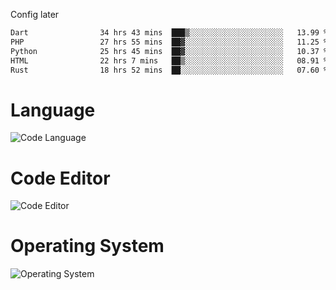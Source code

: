 <!-- ## Hi there 👋 -->
Config later

<!--
**rickrck/rickrck** is a ✨ _special_ ✨ repository because its `README.md` (this file) appears on your GitHub profile.

Here are some ideas to get you started:

- 🔭 I’m currently working on ...
- 🌱 I’m currently learning ...
- 👯 I’m looking to collaborate on ...
- 🤔 I’m looking for help with ...
- 💬 Ask me about ...
- 📫 How to reach me: ...
- 😄 Pronouns: ...
- ⚡ Fun fact: ...
-->

<!--START_SECTION:waka-->

```txt
Dart                34 hrs 43 mins  ███▒░░░░░░░░░░░░░░░░░░░░░   13.99 %
PHP                 27 hrs 55 mins  ██▓░░░░░░░░░░░░░░░░░░░░░░   11.25 %
Python              25 hrs 45 mins  ██▓░░░░░░░░░░░░░░░░░░░░░░   10.37 %
HTML                22 hrs 7 mins   ██▒░░░░░░░░░░░░░░░░░░░░░░   08.91 %
Rust                18 hrs 52 mins  ██░░░░░░░░░░░░░░░░░░░░░░░   07.60 %
```

<!--END_SECTION:waka-->

# Language
![Code Language](https://wakatime.com/share/@Rie/857855bd-8826-4360-bd0b-30668e651616.svg)

# Code Editor
![Code Editor](https://wakatime.com/share/@Rie/630d1d98-3d54-4afd-a23d-fa79134fc528.svg)

# Operating System
![Operating System](https://wakatime.com/share/@Rie/a7b1eb7d-159b-4b03-8226-3a05ad998782.svg)
